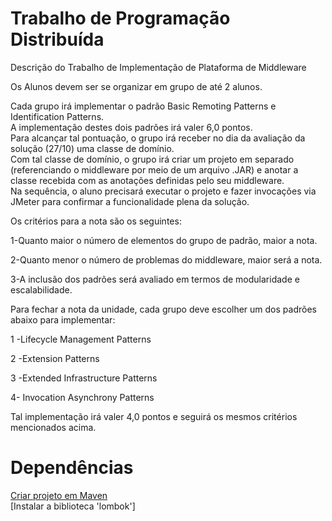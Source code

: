 # Trabalho de Programação Distribuída

Descrição do Trabalho de Implementação de Plataforma de Middleware  

Os Alunos devem ser se organizar em grupo de até 2 alunos.  

Cada grupo irá implementar o padrão Basic Remoting Patterns e Identification Patterns.  
A implementação destes dois padrões irá valer 6,0 pontos.  
Para alcançar tal pontuação, o grupo irá receber no dia da avaliação da solução (27/10) uma classe de domínio.  
Com tal classe de domínio, o grupo irá criar um projeto em separado (referenciando o middleware por meio de um arquivo .JAR) e anotar a classe recebida com as anotações definidas pelo seu middleware.  
Na sequência, o aluno precisará executar o projeto e fazer invocações via JMeter para confirmar a funcionalidade plena da solução.  

Os critérios para a nota são os seguintes:  

1-Quanto maior o número de elementos do grupo de padrão, maior a nota.  

2-Quanto menor o número de problemas do middleware, maior será a nota.  

3-A inclusão dos padrões será avaliado em termos de modularidade e escalabilidade.  
 
Para fechar a nota da unidade, cada grupo deve escolher um dos padrões abaixo para implementar:  

1 -Lifecycle Management Patterns  

2 -Extension Patterns  

3 -Extended Infrastructure Patterns  

4- Invocation Asynchrony Patterns  

Tal  implementação irá valer 4,0 pontos e seguirá os mesmos critérios mencionados acima.  

# Dependências

[Criar projeto em Maven](https://www.devmedia.com.br/introducao-ao-maven/25128#2)  
[Instalar a biblioteca 'lombok']

